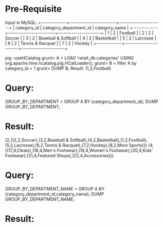Pre-Requisite
===============================

Input in MySQL:
+-------------+------------------------+----------------------+
| category_id | category_department_id | category_name        |
+-------------+------------------------+----------------------+
|           1 |                      2 | Football             |
|           2 |                      2 | Soccer               |
|           3 |                      2 | Baseball & Softball  |
|           4 |                      2 | Basketball           |
|           5 |                      2 | Lacrosse             |
|           6 |                      2 | Tennis & Racquet     |
|           7 |                      2 | Hockey               |
+-------------+------------------------+----------------------+

pig -useHCatalog
grunt> A = LOAD 'retail_db.categories' USING org.apache.hive.hcatalog.pig.HCatLoader();
grunt> B = filter A by category_id = 1
grunt> DUMP B;
Result: (1,2,Football)

Query:
============
GROUP_BY_DEPARTMENT = GROUP A BY (category_department_id);
DUMP GROUP_BY_DEPARTMENT;

Result:
===========
(2,{(2,2,Soccer),(3,2,Baseball & Softball),(4,2,Basketball),(1,2,Football),(5,2,Lacrosse),(6,2,Tennis & Racquet),(7,2,Hockey),(8,2,More Sports)})
(4,{(17,4,Cleats),(18,4,Men's Footwear),(19,4,Women's Footwear),(20,4,Kids' Footwear),(21,4,Featured Shops),(22,4,Accessories)})

Query:
============
GROUP_BY_DEPARTMENT_NAME = GROUP A BY (category_department_id,category_name);
DUMP GROUP_BY_DEPARTMENT_NAME;

Result:
===========

